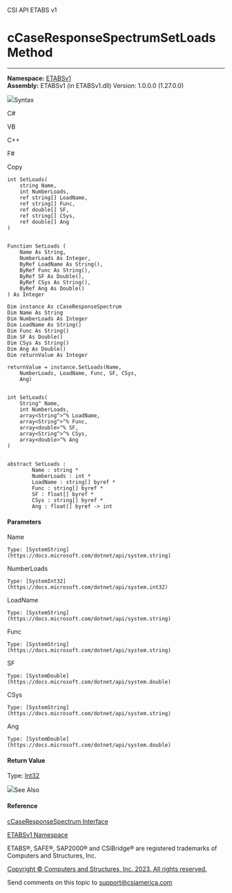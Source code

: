 ﻿

CSI API ETABS v1

# cCaseResponseSpectrumSetLoads Method  
  
---  
  
**Namespace:** [ETABSv1](2780f1b8-2033-5289-2298-1cdb2a7508d9.htm)  
**Assembly:** ETABSv1 (in ETABSv1.dll) Version: 1.0.0.0 (1.27.0.0)

![](../icons/SectionExpanded.png)Syntax

C#

VB

C++

F#

Copy

    
    
    int SetLoads(
    	string Name,
    	int NumberLoads,
    	ref string[] LoadName,
    	ref string[] Func,
    	ref double[] SF,
    	ref string[] CSys,
    	ref double[] Ang
    )
    
    
    Function SetLoads ( 
    	Name As String,
    	NumberLoads As Integer,
    	ByRef LoadName As String(),
    	ByRef Func As String(),
    	ByRef SF As Double(),
    	ByRef CSys As String(),
    	ByRef Ang As Double()
    ) As Integer
    
    Dim instance As cCaseResponseSpectrum
    Dim Name As String
    Dim NumberLoads As Integer
    Dim LoadName As String()
    Dim Func As String()
    Dim SF As Double()
    Dim CSys As String()
    Dim Ang As Double()
    Dim returnValue As Integer
    
    returnValue = instance.SetLoads(Name, 
    	NumberLoads, LoadName, Func, SF, CSys, 
    	Ang)
    
    
    int SetLoads(
    	String^ Name, 
    	int NumberLoads, 
    	array<String^>^% LoadName, 
    	array<String^>^% Func, 
    	array<double>^% SF, 
    	array<String^>^% CSys, 
    	array<double>^% Ang
    )
    
    
    abstract SetLoads : 
            Name : string * 
            NumberLoads : int * 
            LoadName : string[] byref * 
            Func : string[] byref * 
            SF : float[] byref * 
            CSys : string[] byref * 
            Ang : float[] byref -> int 
    

#### Parameters

Name

    Type: [SystemString](https://docs.microsoft.com/dotnet/api/system.string)  

NumberLoads

    Type: [SystemInt32](https://docs.microsoft.com/dotnet/api/system.int32)  

LoadName

    Type: [SystemString](https://docs.microsoft.com/dotnet/api/system.string)  

Func

    Type: [SystemString](https://docs.microsoft.com/dotnet/api/system.string)  

SF

    Type: [SystemDouble](https://docs.microsoft.com/dotnet/api/system.double)  

CSys

    Type: [SystemString](https://docs.microsoft.com/dotnet/api/system.string)  

Ang

    Type: [SystemDouble](https://docs.microsoft.com/dotnet/api/system.double)  

#### Return Value

Type: [Int32](https://docs.microsoft.com/dotnet/api/system.int32)

![](../icons/SectionExpanded.png)See Also

#### Reference

[cCaseResponseSpectrum Interface](f7256d7e-b1fc-de3c-58c2-7283a518e9a1.htm)

[ETABSv1 Namespace](2780f1b8-2033-5289-2298-1cdb2a7508d9.htm)

ETABS®, SAFE®, SAP2000® and CSiBridge® are registered trademarks of Computers
and Structures, Inc.  

[Copyright © Computers and Structures, Inc. 2023. All rights
reserved.](http://www.csiamerica.com)

Send comments on this topic to
[support@csiamerica.com](mailto:support%40csiamerica.com?Subject=CSI%20API%20ETABS%20v1)

